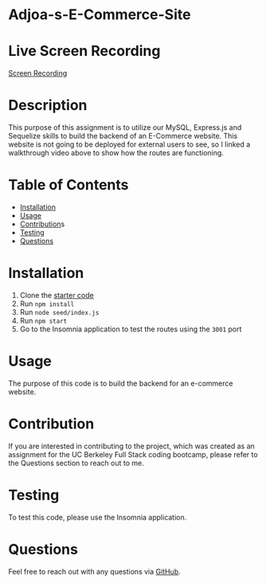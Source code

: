# Adjoa-s-E-Commerce-Site

# Live Screen Recording
[Screen Recording](https://app.screencastify.com/v3/watch/fchwxlyR70sACVkQ11Q2 )

# Description
This purpose of this assignment is to utilize our MySQL, Express.js and Sequelize skills to build the backend of an E-Commerce website. This website is not going to be deployed for external users to see, so I linked a walkthrough video above to show how the routes are functioning. 

# Table of Contents
- [Installation](#installation)
- [Usage](#usage)
- [Contribution](#contribution)s
- [Testing](#testing)
- [Questions](#questions)

# Installation
1. Clone the [starter code](https://github.com/coding-boot-camp/fantastic-umbrella)
2. Run `npm install`
3. Run `node seed/index.js`
4. Run `npm start`
5. Go to the Insomnia application to test the routes using the `3001` port


# Usage
The purpose of this code is to build the backend for an e-commerce website. 

# Contribution
If you are interested in contributing to the project, which was created as an assignment for the UC Berkeley Full Stack coding bootcamp, please refer to the Questions section to reach out to me. 

# Testing
To test this code, please use the Insomnia application.

# Questions
Feel free to reach out with any questions via [GitHub](https://github.com/AdjoaHackman). 